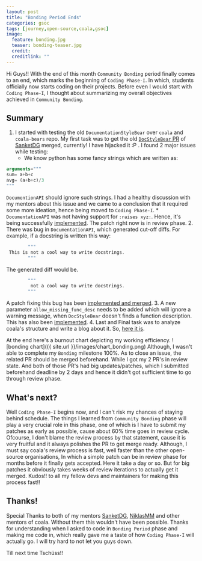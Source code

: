 ```yaml
---
layout: post
title: "Bonding Period Ends"
categories: gsoc
tags: [journey,open-source,coala,gsoc]
image:
  feature: bonding.jpg
  teaser: bonding-teaser.jpg
  credit: 
  creditlink: ""
---
```


Hi Guys!! With the end of this month `Community Bonding` period finally comes to an end, which marks the beginning of `Coding Phase-I`. In which, students officially now starts coding on their projects. Before even I would start with `Coding Phase-I`, I thought about summarizing my overall objectives achieved in `Community Bonding`.

## Summary
 1. I started with testing the old `DocumentationStyleBear` over `coala` and `coala-bears` repo. My first task was to get the old [`DocStyleBear` PR](https://github.com/coala/coala-bears/pull/1506) of [SanketDG](https://github.com/SanketDG) merged, currently! I have hijacked it :P . I found 2 major issues while testing:
     * We know python has some fancy strings which are written as:
```js
arguments="""
sum= a+b+c
avg= (a+b+c)/3
"""
```
`DocumentionAPI` should ignore such strings. I had a healthy discussion with my mentors about this issue and we came to a conclusion that it required some more ideation, hence being moved to `Coding Phase-I`.
    * `DocumentationAPI` was not having support for `:raises xyz:`. Hence, it's being successfully [implemented](https://github.com/coala/coala/pull/4281). The patch right now is in review phase.
 2. There was bug in `DocumentationAPI`, which generated cut-off diffs. For example, if a docstring is written this way:
```js
        """
 This is not a cool way to write docstrings.
        """
```
The generated diff would be.
```js
        """
         not a cool way to write docstrings.
        """
```
A patch fixing this bug has been [implemented and merged](https://github.com/coala/coala/pull/4275).
 3. A new parameter `allow_missing_func_desc` needs to be added which will ignore a warning message, when `DocStyleBear` doesn't finds a function description. This has also been [implemented](https://github.com/coala/coala-bears/pull/1506).
 4. Last and Final task was to analyze coala's structure and write a blog about it. So, [here it is](https://damngamerz.github.io/gsoc/An-Insight-Into-coala's-Structure.html).

At the end here's a burnout chart depicting my working efficiency.
![bonding chart]({{ site.url }}/images/chart_bonding.png)
Although, I wasn't able to complete my `Bonding` milestone 100%. As to close an issue, the related PR should be merged beforehand. While I got my 2 PR's in review state. And both of those PR's had big updates/patches, which I submitted beforehand deadline by 2 days and hence it didn't got sufficient time to go through review phase.

## What's next?
Well `Coding Phase-I` begins now, and I can't risk my chances of staying behind schedule. The things I learned from `Community Bonding` phase will play a very crucial role in this phase, one of which is I have to submit my patches as early as possible, cause about 60% time goes in review cycle. Ofcourse, I don't blame the review process by that statement, cause it is very fruitful and it always polishes the PR to get merge ready. Although, I must say coala's review process is fast, well faster than the other open-source organisations, In which a simple patch can be in review phase for months before it finally gets accepted. Here it take a day or so. But for big patches it obviously takes weeks of review iterations to actually get it merged. Kudos!! to all my fellow devs and maintainers for making this process fast!!

## Thanks!
Special Thanks to both of my mentors [SanketDG](https://github.com/SanketDG), [NiklasMM](https://github.com/NiklasMM) and other mentors of coala. Without them this wouldn't have been possible. Thanks for understanding when I asked to code in `Bonding Period` phase and making me code in, which really gave me a taste of how `Coding Phase-I` will actually go. I will try hard to not let you guys down.

Till next time Tschüss!!
